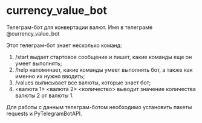 # currency_value_bot

Телеграм-бот для конвертации валют.
Имя в телеграме @currency_value_bot

Этот телеграм-бот знает несколько команд:
1. /start выдает стартовое сообщение и пишет, какие команды еще он умеет выполнять;
2. /help напоминает, какие команды умеет выполнять бот, а также как именно их нужно вводить;
3. /values выписывает все валюты, которые знает бот;
4. <валюта 1> <валюта 2> <количество> выводит значение количества валюты 2 от валюты 1.

Для работы с данным телеграм-ботом необходимо установить пакеты requests и PyTelegramBotAPI.
